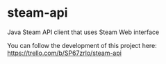 # steam-api
Java Steam API client that uses Steam Web interface

You can follow the development of this project here: https://trello.com/b/SP67zrlo/steam-api
